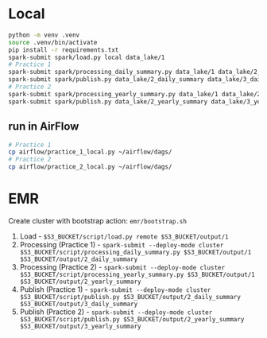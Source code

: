 # Local

```bash
python -m venv .venv
source .venv/bin/activate
pip install -r requirements.txt
spark-submit spark/load.py local data_lake/1
# Practice 1
spark-submit spark/processing_daily_summary.py data_lake/1 data_lake/2_daily_summary
spark-submit spark/publish.py data_lake/2_daily_summary data_lake/3_daily_summary
# Practice 2
spark-submit spark/processing_yearly_summary.py data_lake/1 data_lake/2_yearly_summary
spark-submit spark/publish.py data_lake/2_yearly_summary data_lake/3_yearly_summary
```

## run in AirFlow

```bash
# Practice 1
cp airflow/practice_1_local.py ~/airflow/dags/
# Practice 2
cp airflow/practice_2_local.py ~/airflow/dags/
```

# EMR

Create cluster with bootstrap action: `emr/bootstrap.sh`

1. Load - `$S3_BUCKET/script/load.py remote $S3_BUCKET/output/1`
2. Processing (Practice 1) - `spark-submit --deploy-mode cluster $S3_BUCKET/script/processing_daily_summary.py $S3_BUCKET/output/1 $S3_BUCKET/output/2_daily_summary`
3. Processing (Practice 2) - `spark-submit --deploy-mode cluster $S3_BUCKET/script/processing_yearly_summary.py $S3_BUCKET/output/1 $S3_BUCKET/output/2_yearly_summary`
4. Publish (Practice 1) - `spark-submit --deploy-mode cluster $S3_BUCKET/script/publish.py $S3_BUCKET/output/2_daily_summary $S3_BUCKET/output/3_daily_summary`
5. Publish (Practice 2) - `spark-submit --deploy-mode cluster $S3_BUCKET/script/publish.py $S3_BUCKET/output/2_yearly_summary $S3_BUCKET/output/3_yearly_summary`